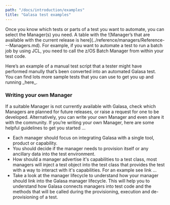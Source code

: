 ```yaml
---
path: "/docs/introduction/examples"
title: "Galasa test examples"
---
```


<p>Once you know which tests or parts of a test you want to automate, you can select the Manager(s) you need. A table with the ![Manager’s
that are available with the current release is here](../reference/managers/Reference---Managers.md). For example, if you want to automate a test to run a batch job by using JCL, you need
to call the z/OS Batch Manager from within your test code. </p>

<p>Here’s an example of a manual test script that a tester might have performed manully that’s been converted into an automated Galasa test. You can find
lots more sample tests that you can use to get you up and running _here_.</p>

### Writing your own Manager
If a suitable Manager is not currently available with Galasa, check which Managers are planned for future releases, or raise a request for one to be developed. Alternatively, you can write your own Manager and even share it with the community. If you’re writing your own Manager, here are some helpful guidelines to get you started …

  * Each manager should focus on integrating Galasa with a single tool, product or capability.
  * You should decide if the manager needs to provision itself or any ancillary data into the test environment.
  * How should a manager advertise it's capabilities to a test class, most managers will inject a test object into the test class that provides the test with a way to interact with it's capabilities.  For an example see link ...
  * Take a look at the manager lifecycle to understand how your manager should link into the Galasa manager lifecycle.  This will help you to understand how Galasa connects managers into test code and the methods that will be called during the provisioning, execution and de-provisioning of a test.
